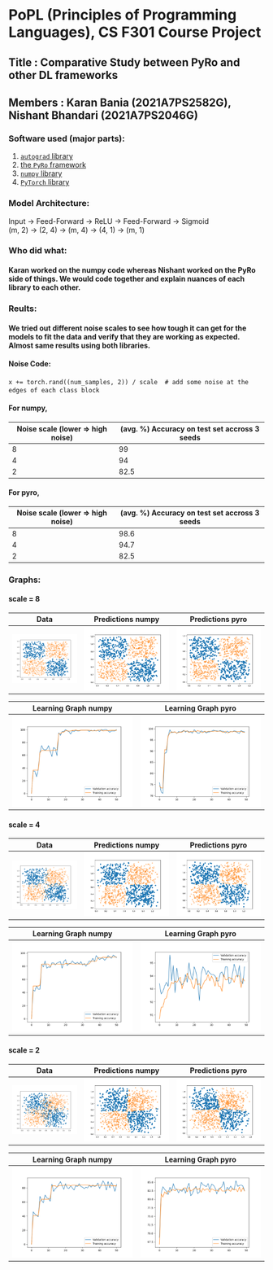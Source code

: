 # PoPL (Principles of Programming Languages), CS F301 Course Project

## Title : Comparative Study between PyRo and other DL frameworks
## Members : Karan Bania (2021A7PS2582G), Nishant Bhandari (2021A7PS2046G)

### Software used (major parts): 
1. <a href="https://github.com/HIPSautograd">`autograd` library</a>
2. <a href="https://pyro.ai/">the `PyRo` framework</a>
3. <a href="https://numpy.org/">`numpy` library</a>
4. <a href="https://pytorch.org/">`PyTorch` library</a>

### Model Architecture:

Input -> Feed-Forward -> ReLU -> Feed-Forward -> Sigmoid <br>
(m, 2) -> (2, 4) -> (m, 4) -> (4, 1) -> (m, 1)

### Who did what:

#### Karan worked on the numpy code whereas Nishant worked on the PyRo side of things. We would code together and explain nuances of each library to each other.

### Reults:

#### We tried out different noise scales to see how tough it can get for the models to fit the data and verify that they are working as expected. Almost same results using both libraries.

#### Noise Code:
```
x += torch.rand((num_samples, 2)) / scale  # add some noise at the edges of each class block
```
#### For numpy,
| Noise scale (lower => high noise) | (avg. %) Accuracy on test set accross 3 seeds |
| --------------------------------- | ------------------------------------------- |
| 8 | 99 |
| 4 | 94 |
| 2 | 82.5 |

#### For pyro,
| Noise scale (lower => high noise) | (avg. %) Accuracy on test set accross 3 seeds |
| --------------------------------- | ------------------------------------------- |
| 8 | 98.6 |
| 4 | 94.7 |
| 2 | 82.5 |

### Graphs:

#### scale = 8 <br>
| Data | Predictions numpy | Predictions pyro |
| :---: | :---------: | :-: |
| ![noise8data](../results/numpy_hmc/data_noisy_8.png) | ![noise8predsnumpy](../results/numpy_hmc/preds_noisy_8.png) | ![noise8predspyro](../results/pyro_hmc/scale_8/predictions.png) |

| Learning Graph numpy | Learning Graph pyro |
| :-: | :-: |
| ![noise8accuracynumpy](../results/numpy_hmc/acc_noisy_8.png) | ![noise8accuracypyro](../results/pyro_hmc/scale_8/accuracy.png) |

#### scale = 4 <br>
| Data | Predictions numpy | Predictions pyro |
:---: | :---------: | :-: |
| ![noise4data](../results/numpy_hmc/data_noisy_4.png) | ![noise4predsnumpy](../results/numpy_hmc/preds_noisy_4.png) | ![noise4preds](../results/pyro_hmc/scale_4/predictions.png) |

| Learning Graph numpy | Learning Graph pyro |
| :-: | :-: |
| ![noise4accuracynumpy](../results/numpy_hmc/acc_noisy_4.png) | ![noise4accuracypyro](../results/pyro_hmc/scale_4/accuracy.png) |

#### scale = 2 <br>
| Data | Predictions numpy | Predictions pyro |
:---: | :---------: | :-: |
| ![noise2data](../results/numpy_hmc/data_noisy_2.png) | ![noise2predsnumpy](../results/numpy_hmc/preds_noisy_2.png) | ![noise2predspyro](../results/pyro_hmc/scale_2/predictions.png) |

| Learning Graph numpy | Learning Graph pyro |
| :-: | :-: |
| ![noise2accuracynumpy](../results/numpy_hmc/acc_noisy_2.png) | ![noise2accuracypyro](../results/pyro_hmc/scale_2/accuracy.png) |